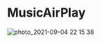 # MusicAirPlay

![photo_2021-09-04 22 15 38](https://user-images.githubusercontent.com/54354822/132397422-196dc970-3c3c-4c8b-847a-48847f2b36f5.jpeg)
